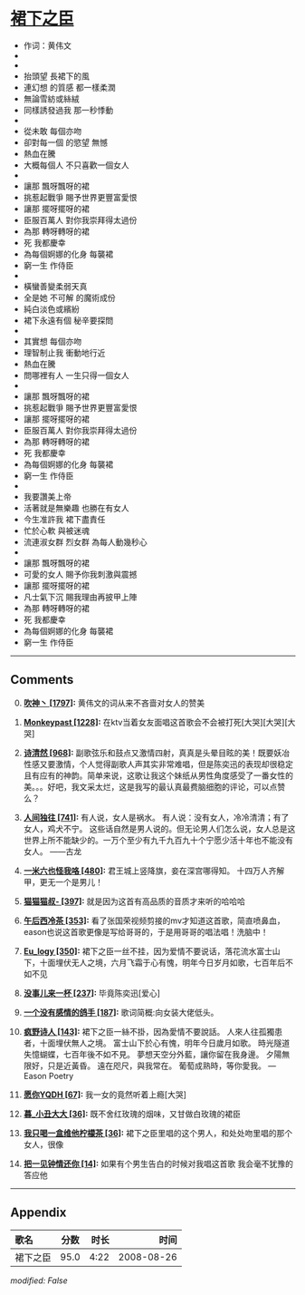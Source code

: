 # [裙下之臣](https://music.163.com/song?id=64936)

* 作词：黄伟文
*
*
* 抬頭望 長裙下的風
* 連幻想 的質感 都一樣柔潤
* 無論雪紡或絲絨
* 同樣誘發過我 那一秒悸動
* 
* 從未敢 每個亦吻
* 卻對每一個 的慾望 無憾
* 熱血在騰
* 大概每個人 不只喜歡一個女人
* 
* 讓那 飄呀飄呀的裙
* 挑惹起戰爭 賜予世界更豐富愛恨
* 讓那 擺呀擺呀的裙
* 臣服百萬人 對你我崇拜得太過份
* 為那 轉呀轉呀的裙
* 死 我都慶幸
* 為每個婀娜的化身 每襲裙
* 窮一生 作侍臣
* 
* 橫蠻善變柔弱天真
* 全是她 不可解 的魔術成份
* 純白淡色或繽紛
* 裙下永遠有個 秘辛要探問
* 
* 其實想 每個亦吻
* 理智制止我 衝動地行近
* 熱血在騰
* 問哪裡有人 一生只得一個女人
* 
* 讓那 飄呀飄呀的裙
* 挑惹起戰爭 賜予世界更豐富愛恨
* 讓那 擺呀擺呀的裙
* 臣服百萬人 對你我崇拜得太過份
* 為那 轉呀轉呀的裙
* 死 我都慶幸
* 為每個婀娜的化身 每襲裙
* 窮一生 作侍臣
* 
* 我要讚美上帝
* 活著就是無樂趣 也勝在有女人
* 今生准許我 裙下盡責任
* 忙於心軟 與被迷魂
* 流連淑女群 烈女群 為每人動幾秒心
* 
* 讓那 飄呀飄呀的裙
* 可愛的女人 賜予你我刺激與震撼
* 讓那 擺呀擺呀的裙
* 凡士氣下沉 賜我理由再披甲上陣
* 為那 轉呀轉呀的裙
* 死 我都慶幸
* 為每個婀娜的化身 每襲裙
* 窮一生 作侍臣


---

## Comments
0. **[吹神丶 \[1797\]](https://music.163.com/#/user/home?id=35071344):** 黄伟文的词从来不吝啬对女人的赞美

1. **[Monkeypast \[1228\]](https://music.163.com/#/user/home?id=55539359):** 在ktv当着女友面唱这首歌会不会被打死[大哭][大哭][大哭]

2. **[诗清然 \[968\]](https://music.163.com/#/user/home?id=257878734):** 副歌弦乐和鼓点又激情四射，真真是头晕目眩的美！既要妖冶性感又要激情，个人觉得副歌人声其实非常难唱，但是陈奕迅的表现却很稳定且有应有的神韵。简单来说，这歌让我这个妹纸从男性角度感受了一番女性的美。。。好吧，我文采太烂，这是我写的最认真最费脑细胞的评论，可以点赞么？

3. **[人间独往 \[741\]](https://music.163.com/#/user/home?id=77411587):** 有人说，女人是祸水。 有人说：没有女人，冷冷清清；有了女人，鸡犬不宁。 这些话自然是男人说的。但无论男人们怎么说，女人总是这世界上所不能缺少的。一万个至少有九千九百九十个宁愿少活十年也不能没有女人。 ——古龙

4. **[一米六也怪我咯 \[480\]](https://music.163.com/#/user/home?id=45023217):** 君王城上竖降旗，妾在深宫哪得知。 十四万人齐解甲，更无一个是男儿！

5. **[猫猫猫叔- \[397\]](https://music.163.com/#/user/home?id=74198308):** 就是因为这首有高品质的音质才来听的哈哈哈

6. **[午后西冷茶 \[353\]](https://music.163.com/#/user/home?id=105824792):** 看了张国荣视频剪接的mv才知道这首歌，简直喷鼻血，eason也说这首歌更像是写给哥哥的，于是用哥哥的唱法唱！洗脑中！

7. **[Eu_logy \[350\]](https://music.163.com/#/user/home?id=278851271):** 裙下之臣一丝不挂，因为爱情不要说话，落花流水富士山下，十面埋伏无人之境，六月飞霜于心有愧，明年今日岁月如歌，七百年后不如不见

8. **[没事儿来一杯 \[237\]](https://music.163.com/#/user/home?id=57834807):** 毕竟陈奕迅[爱心]

9. **[一个没有感情的鸽手 \[187\]](https://music.163.com/#/user/home?id=258607975):** 歌词简概:向女装大佬低头。

10. **[疯野诗人 \[143\]](https://music.163.com/#/user/home?id=315437446):** 裙下之臣一絲不掛，因為愛情不要說話。 人來人往孤獨患者，十面埋伏無人之境。 富士山下於心有愧，明年今日歲月如歌。 時光隧道失憶蝴蝶，七百年後不如不見。  夢想天空分外藍，讓你留在我身邊。 夕陽無限好，只是近黃昏。 遠在咫尺，與我常在。 葡萄成熟時，等你愛我。  ― Eason Poetry

11. **[愿你YQDH \[67\]](https://music.163.com/#/user/home?id=510924292):** 我一女的竟然听着上瘾[大哭]

12. **[暮_小丑大大 \[36\]](https://music.163.com/#/user/home?id=373142792):** 既不舍红玫瑰的烟味，又甘做白玫瑰的裙臣

13. **[我只喝一盒维他柠檬茶 \[36\]](https://music.163.com/#/user/home?id=353994982):** 裙下之臣里唱的这个男人，和处处吻里唱的那个女人，很像

14. **[把一见钟情还你 \[14\]](https://music.163.com/#/user/home?id=1381771826):** 如果有个男生告白的时候对我唱这首歌 我会毫不犹豫的答应他



---

## Appendix

|歌名|分数|时长|时间|
|:---|:---:|---:|---:|
|裙下之臣|95.0|4:22|2008-08-26

*modified: False*